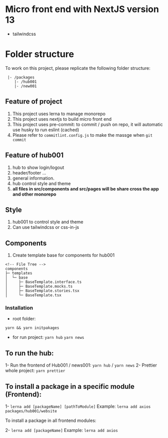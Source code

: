 # Micro front end with NextJS version 13

- tailwindcss

# Folder structure

To work on this project, please replicate the following folder structure:

```
 |- /packages
    |- /hub001
    |- /new001
```

## Feature of project

1. This project uses lerna to manage monorepo
2. This project uses nextjs to build micro front end
3. This project uses pre-commit: to commit / push on repo, it will automatic use husky to run eslint (cached)
4. Please refer to `commitlint.config.js` to make the massge when `git commit`

## Feature of hub001

1. hub to show login/logout
2. header/footer ...
3. general information.
4. hub control style and theme
5. **all files in src/components and src/pages will be share cross the app and other monorepo**

## Style

1. hub001 to control style and theme
2. Can use tailwindcss or css-in-js

## Components

1. Create template base for components for hub001

```MD
<!-- File Tree -->
components
├─ templates
│  └─ base
│     ├─ BaseTemplate.interface.ts
│     ├─ BaseTemplate.mocks.ts
│     ├─ BaseTemplate.stories.tsx
│     └─ BaseTemplate.tsx
```

### Installation

- root folder:

`yarn && yarn initpakages`

- for run project:
  `yarn hub`
  `yarn news`

## To run the hub:

1- Run the frontend of Hub001 / news001: `yarn hub` / `yarn news`
2- Prettier whole project: `yarn prettier`

## To install a package in a specific module (Frontend):

1- `lerna add [packageName] [pathToModule]`
Example: `lerna add axios packages/hub001/website`

To install a package in all frontend modules:

2- `lerna add [packageName]`
Example: `lerna add axios`
